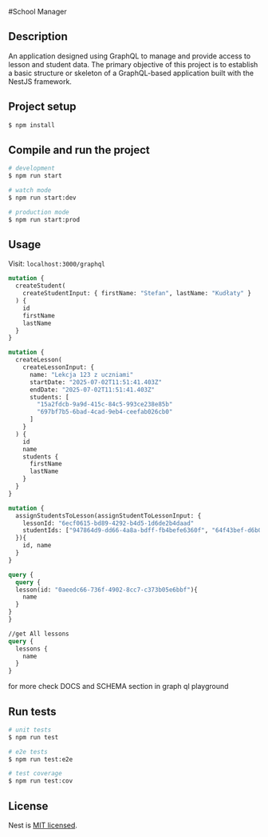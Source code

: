 #School Manager

## Description

An application designed using GraphQL to manage and provide access to lesson and student data.
The primary objective of this project is to establish a basic structure or skeleton of a GraphQL-based application built with the NestJS framework.

## Project setup

```bash
$ npm install
```

## Compile and run the project

```bash
# development
$ npm run start

# watch mode
$ npm run start:dev

# production mode
$ npm run start:prod
```

## Usage

Visit: `localhost:3000/graphql`

```graphql
mutation {
  createStudent(
    createStudentInput: { firstName: "Stefan", lastName: "Kudłaty" }
  ) {
    id
    firstName
    lastName
  }
}

mutation {
  createLesson(
    createLessonInput: {
      name: "Lekcja 123 z uczniami"
      startDate: "2025-07-02T11:51:41.403Z"
      endDate: "2025-07-02T11:51:41.403Z"
      students: [
        "15a2fdcb-9a9d-415c-84c5-993ce238e85b"
        "697bf7b5-6bad-4cad-9eb4-ceefab026cb0"
      ]
    }
  ) {
    id
    name
    students {
      firstName
      lastName
    }
  }
}

mutation {
  assignStudentsToLesson(assignStudentToLessonInput: {
    lessonId: "6ecf0615-bd89-4292-b4d5-1d6de2b4daad"
    studentIds: ["947864d9-dd66-4a8a-bdff-fb4befe6360f", "64f43bef-d6b0-411e-b130-e8f0d452b13e"]
  }){
    id, name
  }
}

query {
  query {
  lesson(id: "0aeedc66-736f-4902-8cc7-c373b05e6bbf"){
    name
  }
}
}

//get All lessons
query {
  lessons {
    name
  }
}

```

for more check DOCS and SCHEMA section in graph ql playground

## Run tests

```bash
# unit tests
$ npm run test

# e2e tests
$ npm run test:e2e

# test coverage
$ npm run test:cov
```

## License

Nest is [MIT licensed](https://github.com/nestjs/nest/blob/master/LICENSE).
